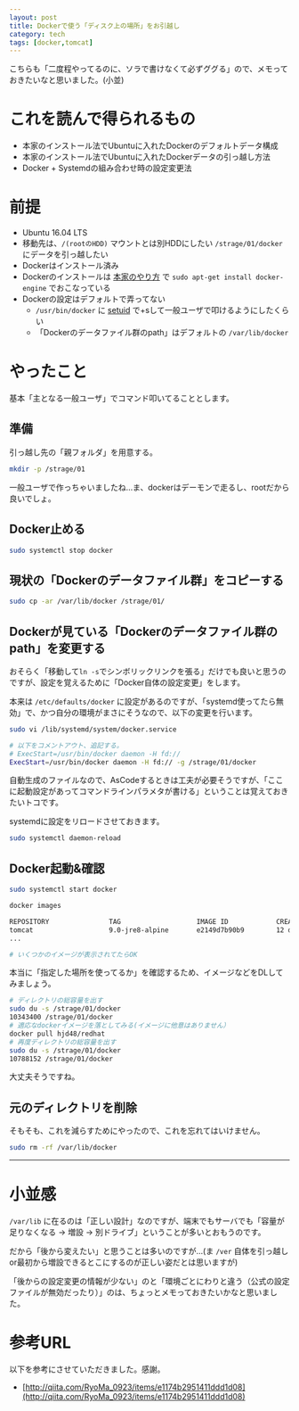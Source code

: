 ```yaml
---
layout: post
title: Dockerで使う「ディスク上の場所」をお引越し
category: tech
tags: [docker,tomcat]
---
```


こちらも「二度程やってるのに、ソラで書けなくて必ずググる」ので、メモっておきたいなと思いました。(小並)

# これを読んで得られるもの

- 本家のインストール法でUbuntuに入れたDockerのデフォルトデータ構成
- 本家のインストール法でUbuntuに入れたDockerデータの引っ越し方法
- Docker + Systemdの組み合わせ時の設定変更法

# 前提

- Ubuntu 16.04 LTS
- 移動先は、`/(rootのHDD)` マウントとは別HDDにしたい `/strage/01/docker` にデータを引っ越したい
- Dockerはインストール済み
- Dockerのインストールは [本家のやり方](https://docs.docker.com/engine/installation/linux/ubuntulinux/) で `sudo apt-get install docker-engine` でおこなっている
- Dockerの設定はデフォルトで弄ってない
  - `/usr/bin/docker` に [setuid](https://ja.wikipedia.org/wiki/Setuid) で+sして一般ユーザで叩けるようにしたくらい
  - 「Dockerのデータファイル群のpath」はデフォルトの `/var/lib/docker`

# やったこと

基本「主となる一般ユーザ」でコマンド叩いてることとします。

## 準備

引っ越し先の「親フォルダ」を用意する。

```bash
mkdir -p /strage/01

```

一般ユーザで作っちゃいましたね…ま、dockerはデーモンで走るし、rootだから良いでしょ。

## Docker止める

```bash
sudo systemctl stop docker
```

## 現状の「Dockerのデータファイル群」をコピーする

```bash
sudo cp -ar /var/lib/docker /strage/01/
```

## Dockerが見ている「Dockerのデータファイル群のpath」を変更する

おそらく「移動して`ln -s`でシンボリックリンクを張る」だけでも良いと思うのですが、設定を覚えるために「Docker自体の設定変更」をします。

本来は `/etc/defaults/docker` に設定があるのですが、「systemd使ってたら無効」で、かつ自分の環境がまさにそうなので、以下の変更を行います。

```bash
sudo vi /lib/systemd/system/docker.service

# 以下をコメントアウト、追記する。
# ExecStart=/usr/bin/docker daemon -H fd://
ExecStart=/usr/bin/docker daemon -H fd:// -g /strage/01/docker
```

自動生成のファイルなので、AsCodeするときは工夫が必要そうですが、「ここに起動設定があってコマンドラインパラメタが書ける」ということは覚えておきたいトコです。

systemdに設定をリロードさせておきます。

```bash
sudo systemctl daemon-reload
```

## Docker起動&確認

```bash
sudo systemctl start docker

docker images

REPOSITORY               TAG                   IMAGE ID            CREATED             SIZE
tomcat                   9.0-jre8-alpine       e2149d7b90b9        12 days ago         135.3 MB
...

# いくつかのイメージが表示されてたらOK
```

本当に「指定した場所を使ってるか」を確認するため、イメージなどをDLしてみましょう。


```bash
# ディレクトリの総容量を出す
sudo du -s /strage/01/docker
10343400 /strage/01/docker
# 適応なdockerイメージを落としてみる(イメージに他意はありません）
docker pull hjd48/redhat
# 再度ディレクトリの総容量を出す
sudo du -s /strage/01/docker
10788152 /strage/01/docker
```

大丈夫そうですね。

## 元のディレクトリを削除

そもそも、これを減らすためにやったので、これを忘れてはいけません。

```bash
sudo rm -rf /var/lib/docker
```

---

# 小並感

`/var/lib` に在るのは「正しい設計」なのですが、端末でもサーバでも「容量が足りなくなる -> 増設 -> 別ドライブ」ということが多いとおもうのです。

だから「後から変えたい」と思うことは多いのですが…(ま `/ver` 自体を引っ越しor最初から増設できるとこにするのが正しい姿だとは思いますが)

「後からの設定変更の情報が少ない」のと「環境ごとにわりと違う（公式の設定ファイルが無効だったり）」のは、ちょっとメモっておきたいかなと思いました。

# 参考URL

以下を参考にさせていただきました。感謝。

- [http://qiita.com/RyoMa_0923/items/e1174b2951411ddd1d08](http://qiita.com/RyoMa_0923/items/e1174b2951411ddd1d08)
